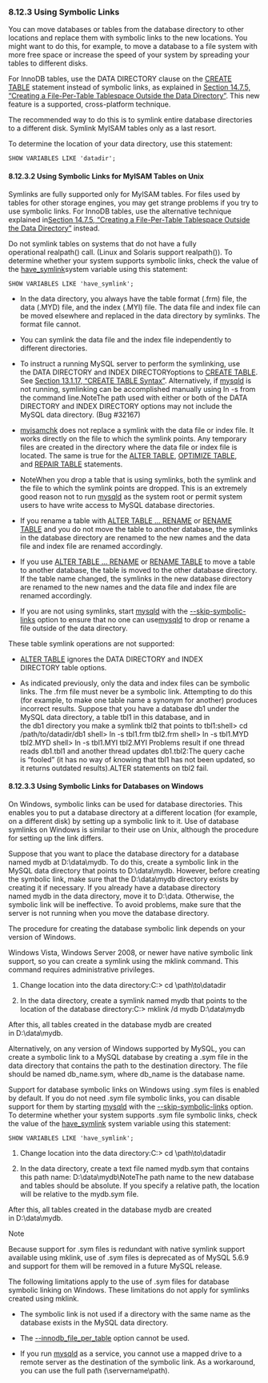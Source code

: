 ### 8.12.3 Using Symbolic Links

You can move databases or tables from the database directory to other locations and replace them with symbolic links to the new locations. You might want to do this, for example, to move a database to a file system with more free space or increase the speed of your system by spreading your tables to different disks.

For InnoDB tables, use the DATA DIRECTORY clause on the [CREATE TABLE][22] statement instead of symbolic links, as explained in [Section 14.7.5, “Creating a File-Per-Table Tablespace Outside the Data Directory”][23]. This new feature is a supported, cross-platform technique.

The recommended way to do this is to symlink entire database directories to a different disk. Symlink MyISAM tables only as a last resort.

To determine the location of your data directory, use this statement:

```
SHOW VARIABLES LIKE 'datadir';
```

#### 8.12.3.2 Using Symbolic Links for MyISAM Tables on Unix

Symlinks are fully supported only for MyISAM tables. For files used by tables for other storage engines, you may get strange problems if you try to use symbolic links. For InnoDB tables, use the alternative technique explained in[Section 14.7.5, “Creating a File-Per-Table Tablespace Outside the Data Directory”][24] instead.

Do not symlink tables on systems that do not have a fully operational realpath() call. (Linux and Solaris support realpath()). To determine whether your system supports symbolic links, check the value of the [have_symlink][25]system variable using this statement:

```
SHOW VARIABLES LIKE 'have_symlink';
```

*   In the data directory, you always have the table format (.frm) file, the data (.MYD) file, and the index (.MYI) file. The data file and index file can be moved elsewhere and replaced in the data directory by symlinks. The format file cannot.

*   You can symlink the data file and the index file independently to different directories.

*   To instruct a running MySQL server to perform the symlinking, use the DATA DIRECTORY and INDEX DIRECTORYoptions to [CREATE TABLE][4]. See [Section 13.1.17, “CREATE TABLE Syntax”][5]. Alternatively, if [mysqld][6] is not running, symlinking can be accomplished manually using ln -s from the command line.NoteThe path used with either or both of the DATA DIRECTORY and INDEX DIRECTORY options may not include the MySQL data directory. (Bug #32167)

*   [myisamchk][7] does not replace a symlink with the data file or index file. It works directly on the file to which the symlink points. Any temporary files are created in the directory where the data file or index file is located. The same is true for the [ALTER TABLE][8], [OPTIMIZE TABLE][9], and [REPAIR TABLE][10] statements.

*   NoteWhen you drop a table that is using symlinks, both the symlink and the file to which the symlink points are dropped. This is an extremely good reason not to run [mysqld][11] as the system root or permit system users to have write access to MySQL database directories.

*   If you rename a table with [ALTER TABLE ... RENAME][12] or [RENAME TABLE][13] and you do not move the table to another database, the symlinks in the database directory are renamed to the new names and the data file and index file are renamed accordingly.

*   If you use [ALTER TABLE ... RENAME][14] or [RENAME TABLE][15] to move a table to another database, the table is moved to the other database directory. If the table name changed, the symlinks in the new database directory are renamed to the new names and the data file and index file are renamed accordingly.

*   If you are not using symlinks, start [mysqld][16] with the [--skip-symbolic-links][17] option to ensure that no one can use[mysqld][18] to drop or rename a file outside of the data directory.

These table symlink operations are not supported:

*   [ALTER TABLE][19] ignores the DATA DIRECTORY and INDEX DIRECTORY table options.

*   As indicated previously, only the data and index files can be symbolic links. The .frm file must never be a symbolic link. Attempting to do this (for example, to make one table name a synonym for another) produces incorrect results. Suppose that you have a database db1 under the MySQL data directory, a table tbl1 in this database, and in the db1 directory you make a symlink tbl2 that points to tbl1:shell> cd /path/to/datadir/db1 shell> ln -s tbl1.frm tbl2.frm shell> ln -s tbl1.MYD tbl2.MYD shell> ln -s tbl1.MYI tbl2.MYI Problems result if one thread reads db1.tbl1 and another thread updates db1.tbl2:The query cache is “fooled” (it has no way of knowing that tbl1 has not been updated, so it returns outdated results).ALTER statements on tbl2 fail.

#### 8.12.3.3 Using Symbolic Links for Databases on Windows

On Windows, symbolic links can be used for database directories. This enables you to put a database directory at a different location (for example, on a different disk) by setting up a symbolic link to it. Use of database symlinks on Windows is similar to their use on Unix, although the procedure for setting up the link differs.

Suppose that you want to place the database directory for a database named mydb at D:\data\mydb. To do this, create a symbolic link in the MySQL data directory that points to D:\data\mydb. However, before creating the symbolic link, make sure that the D:\data\mydb directory exists by creating it if necessary. If you already have a database directory named mydb in the data directory, move it to D:\data. Otherwise, the symbolic link will be ineffective. To avoid problems, make sure that the server is not running when you move the database directory.

The procedure for creating the database symbolic link depends on your version of Windows.

Windows Vista, Windows Server 2008, or newer have native symbolic link support, so you can create a symlink using the mklink command. This command requires administrative privileges.

1.  Change location into the data directory:C:\> cd \path\to\datadir

2.  In the data directory, create a symlink named mydb that points to the location of the database directory:C:\> mklink /d mydb D:\data\mydb

After this, all tables created in the database mydb are created in D:\data\mydb.

Alternatively, on any version of Windows supported by MySQL, you can create a symbolic link to a MySQL database by creating a .sym file in the data directory that contains the path to the destination directory. The file should be named db_name.sym, where db_name is the database name.

Support for database symbolic links on Windows using .sym files is enabled by default. If you do not need .sym file symbolic links, you can disable support for them by starting [mysqld][26] with the [--skip-symbolic-links][27] option. To determine whether your system supports .sym file symbolic links, check the value of the [have_symlink][28] system variable using this statement:

```
SHOW VARIABLES LIKE 'have_symlink';
```

1.  Change location into the data directory:C:\> cd \path\to\datadir

2.  In the data directory, create a text file named mydb.sym that contains this path name: D:\data\mydb\NoteThe path name to the new database and tables should be absolute. If you specify a relative path, the location will be relative to the mydb.sym file.

After this, all tables created in the database mydb are created in D:\data\mydb.

Note

Because support for .sym files is redundant with native symlink support available using mklink, use of .sym files is deprecated as of MySQL 5.6.9 and support for them will be removed in a future MySQL release.

The following limitations apply to the use of .sym files for database symbolic linking on Windows. These limitations do not apply for symlinks created using mklink.

<a></a><a></a><a></a><a></a><a></a><a></a>

*   The symbolic link is not used if a directory with the same name as the database exists in the MySQL data directory.

*   The [--innodb_file_per_table][20] option cannot be used.

*   If you run [mysqld][21] as a service, you cannot use a mapped drive to a remote server as the destination of the symbolic link. As a workaround, you can use the full path (\\servername\path\).

[a]:
[1]:optimization.html#symbolic-links-to-databases
[2]:optimization.html#symbolic-links-to-tables
[3]:optimization.html#windows-symbolic-links
[4]:sql-syntax.html#create-table
[5]:sql-syntax.html#create-table
[6]:programs.html#mysqld
[7]:programs.html#myisamchk
[8]:sql-syntax.html#alter-table
[9]:sql-syntax.html#optimize-table
[10]:sql-syntax.html#repair-table
[11]:programs.html#mysqld
[12]:sql-syntax.html#alter-table
[13]:sql-syntax.html#rename-table
[14]:sql-syntax.html#alter-table
[15]:sql-syntax.html#rename-table
[16]:programs.html#mysqld
[17]:server-administration.html#option_mysqld_symbolic-links
[18]:programs.html#mysqld
[19]:sql-syntax.html#alter-table
[20]:innodb-storage-engine.html#sysvar_innodb_file_per_table
[21]:programs.html#mysqld
[22]:sql-syntax.html#create-table
[23]:innodb-storage-engine.html#tablespace-placing
[24]:innodb-storage-engine.html#tablespace-placing
[25]:server-administration.html#sysvar_have_symlink
[26]:programs.html#mysqld
[27]:server-administration.html#option_mysqld_symbolic-links
[28]:server-administration.html#sysvar_have_symlink